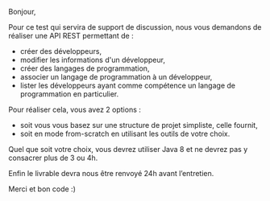 Bonjour,

Pour ce test qui servira de support de discussion, nous vous demandons de réaliser une API REST permettant de :

* créer des développeurs,
* modifier les informations d'un développeur,
* créer des langages de programmation,
* associer un langage de programmation à un développeur,
* lister les développeurs ayant comme compétence un langage de programmation en particulier.

Pour réaliser cela, vous avez 2 options :
* soit vous vous basez sur une structure de projet simpliste, celle fournit,
* soit en mode from-scratch en utilisant les outils de votre choix.

Quel que soit votre choix, vous devrez utiliser Java 8 et ne devrez pas y consacrer plus de 3 ou 4h.

Enfin le livrable devra nous être renvoyé 24h avant l’entretien.

Merci et bon code :)

